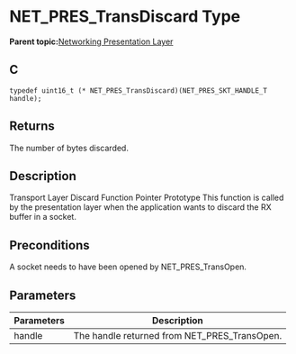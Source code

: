 # NET\_PRES\_TransDiscard Type

**Parent topic:**[Networking Presentation Layer](GUID-75470E5B-2289-4F94-AE85-2BB7DF4C4F07.md)

## C

```
typedef uint16_t (* NET_PRES_TransDiscard)(NET_PRES_SKT_HANDLE_T handle); 
```

## Returns

The number of bytes discarded.

## Description

Transport Layer Discard Function Pointer Prototype This function is called by the presentation layer when the application wants to discard the RX buffer in a socket.

## Preconditions

A socket needs to have been opened by NET\_PRES\_TransOpen.

## Parameters

|Parameters|Description|
|----------|-----------|
|handle|The handle returned from NET\_PRES\_TransOpen.|

